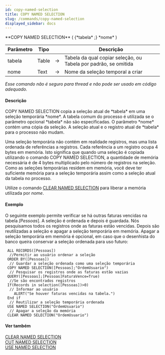 ```yaml
---
id: copy-named-selection
title: COPY NAMED SELECTION
slug: /commands/copy-named-selection
displayed_sidebar: docs
---
```


<!--REF #_command_.COPY NAMED SELECTION.Syntax-->**COPY NAMED SELECTION** ( {*tabela* ;} *nome* )<!-- END REF-->
<!--REF #_command_.COPY NAMED SELECTION.Params-->
| Parâmetro | Tipo |  | Descrição |
| --- | --- | --- | --- |
| tabela | Table | &#8594;  | Tabela da qual copiar seleção, ou Tabela por padrão, se omitida |
| nome | Text | &#8594;  | Nome da seleção temporal a criar |

<!-- END REF-->

*Esse comando não é seguro para thread e não pode ser usado em código adequado.*


#### Descrição 

<!--REF #_command_.COPY NAMED SELECTION.Summary-->COPY NAMED SELECTION copia a seleção atual de *tabela* em uma seleção temporária *nome*.<!-- END REF--> A tabela comum do processo é utilizada se o parâmetro opcional *tabela* não são especificadas. O parâmetro *nome* contém uma cópia da seleção. A seleção atual e o registro atual de *tabela* para o processo não mudam.

Uma seleção temporária não contém em realidade registros, mas uma lista ordenada de referências a registros. Cada referência a um registro ocupa 4 bytes em memória. Isto significa que quando uma seleção é copiada utilizando o comando COPY NAMED SELECTION, a quantidade de memória necessária é de 4 bytes multiplicado pelo número de registros na seleção. Como as seleções temporárias residem em memória, você deve ter suficiente memória para a seleção temporária assim como a seleção atual da tabela no processo.

Utilize o comando [CLEAR NAMED SELECTION](clear-named-selection.md "CLEAR NAMED SELECTION") para liberar a memória utilizada por *nome*.

#### Exemplo 

O seguinte exemplo permite verificar se há outras faturas vencidas na tabela *\[Pessoas*\]. A seleção é ordenada e depois é guardada. Nós pesquisamos todos os registros onde as faturas estão vencidas. Depois são reutilizadas a seleção e apagar a seleção temporária em memória. Apagar a seleção temporária em memória é opcional, em caso que o desenhista do banco queira conservar a seleção ordenada para uso futuro:

```4d
 ALL RECORDS([Pessoas])
  //Permitir ao usuário ordenar a seleção
 ORDER BY([Pessoas])
  // Guardar a seleção ordenada como uma seleção temporária
 COPY NAMED SELECTION([Pessoas];"OrdemUsuario")
  // Pesquisar os registros onde as faturas estão vazias
 QUERY([Pessoas];[Pessoas]FaturaVence=True)
  //Se são encontrados registros
 If(Records in selection([Pessoas])>0)
  // Informar ao usuário
    ALERT("Se houver faturas vencidas na tabela.")
 End if
  // Reutilizar a seleção temporária ordenada
 USE NAMED SELECTION("OrdemUsuario")
  // Apagar a seleção da memória
 CLEAR NAMED SELECTION("OrdemUsuario")
```

#### Ver também 

[CLEAR NAMED SELECTION](clear-named-selection.md)  
[CUT NAMED SELECTION](cut-named-selection.md)  
[USE NAMED SELECTION](use-named-selection.md)  